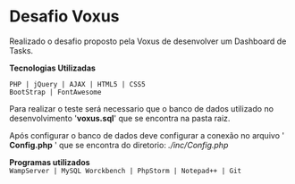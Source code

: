 # Desafio Voxus

Realizado o desafio proposto pela Voxus de desenvolver um Dashboard de Tasks.

**Tecnologias Utilizadas** 

 

`PHP | jQuery | AJAX | HTML5 | CSS5`\
`BootStrap | FontAwesome`




Para realizar o teste será necessario que o banco de dados utilizado no desenvolvimento '**voxus.sql**' que se encontra na pasta raiz.


Após configurar o banco de dados deve configurar a conexão  no arquivo  ' **Config.php** ' que se encontra do diretorio: _./inc/Config.php_


**Programas utilizados**\
`WampServer | MySQL Worckbench | PhpStorm | Notepad++ | Git`



